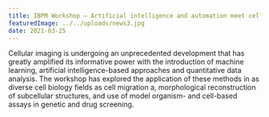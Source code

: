 ```yaml
---
title: IBPM Workshop – Artificial intelligence and automation meet cellular imaging in biomedical research
featuredImage: ../../uploads/news3.jpg
date: 2021-03-25
---
```


Cellular imaging is undergoing an unprecedented development that has greatly amplified its informative power with the introduction of machine learning, artificial intelligence-based approaches and quantitative data analysis. The workshop has explored the application of these methods in as diverse cell biology fields as cell migration a, morphological reconstruction of subcellular structures, and use of model organism- and cell-based assays in genetic and drug screening.
